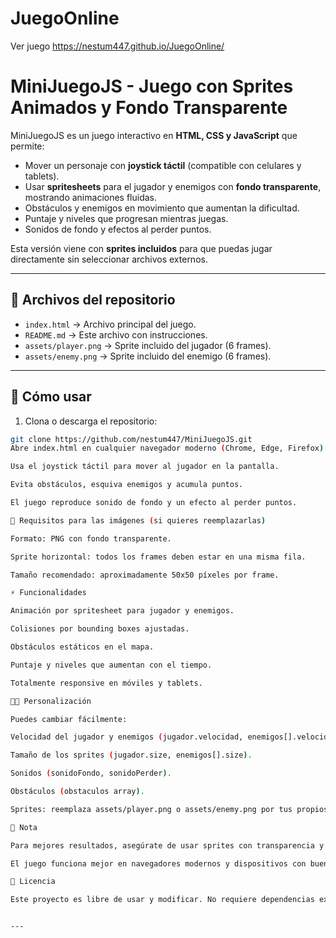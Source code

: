 # JuegoOnline
Ver juego
https://nestum447.github.io/JuegoOnline/
# MiniJuegoJS - Juego con Sprites Animados y Fondo Transparente

MiniJuegoJS es un juego interactivo en **HTML, CSS y JavaScript** que permite:

- Mover un personaje con **joystick táctil** (compatible con celulares y tablets).  
- Usar **spritesheets** para el jugador y enemigos con **fondo transparente**, mostrando animaciones fluidas.  
- Obstáculos y enemigos en movimiento que aumentan la dificultad.  
- Puntaje y niveles que progresan mientras juegas.  
- Sonidos de fondo y efectos al perder puntos.  

Esta versión viene con **sprites incluidos** para que puedas jugar directamente sin seleccionar archivos externos.

---

## 📂 Archivos del repositorio

- `index.html` → Archivo principal del juego.  
- `README.md` → Este archivo con instrucciones.  
- `assets/player.png` → Sprite incluido del jugador (6 frames).  
- `assets/enemy.png` → Sprite incluido del enemigo (6 frames).  

---

## 🚀 Cómo usar

1. Clona o descarga el repositorio:

```bash
git clone https://github.com/nestum447/MiniJuegoJS.git
Abre index.html en cualquier navegador moderno (Chrome, Edge, Firefox) o despliega en GitHub Pages.

Usa el joystick táctil para mover al jugador en la pantalla.

Evita obstáculos, esquiva enemigos y acumula puntos.

El juego reproduce sonido de fondo y un efecto al perder puntos.

🎨 Requisitos para las imágenes (si quieres reemplazarlas)

Formato: PNG con fondo transparente.

Sprite horizontal: todos los frames deben estar en una misma fila.

Tamaño recomendado: aproximadamente 50x50 píxeles por frame.

⚡ Funcionalidades

Animación por spritesheet para jugador y enemigos.

Colisiones por bounding boxes ajustadas.

Obstáculos estáticos en el mapa.

Puntaje y niveles que aumentan con el tiempo.

Totalmente responsive en móviles y tablets.

👨‍💻 Personalización

Puedes cambiar fácilmente:

Velocidad del jugador y enemigos (jugador.velocidad, enemigos[].velocidad).

Tamaño de los sprites (jugador.size, enemigos[].size).

Sonidos (sonidoFondo, sonidoPerder).

Obstáculos (obstaculos array).

Sprites: reemplaza assets/player.png o assets/enemy.png por tus propios PNGs.

📌 Nota

Para mejores resultados, asegúrate de usar sprites con transparencia y frames alineados horizontalmente.

El juego funciona mejor en navegadores modernos y dispositivos con buena capacidad gráfica.

📄 Licencia

Este proyecto es libre de usar y modificar. No requiere dependencias externas más allá de un navegador moderno.


---

